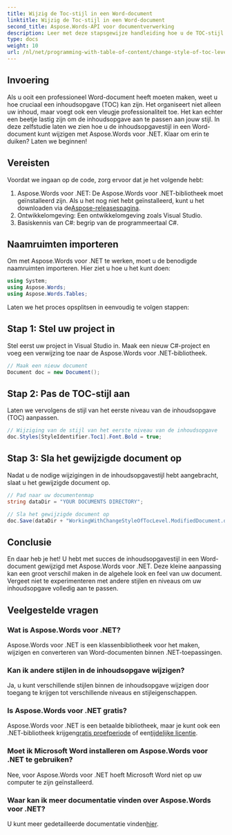 ```yaml
---
title: Wijzig de Toc-stijl in een Word-document
linktitle: Wijzig de Toc-stijl in een Word-document
second_title: Aspose.Words-API voor documentverwerking
description: Leer met deze stapsgewijze handleiding hoe u de TOC-stijl in Word-documenten kunt wijzigen met Aspose.Words voor .NET. Pas uw inhoudsopgave moeiteloos aan.
type: docs
weight: 10
url: /nl/net/programming-with-table-of-content/change-style-of-toc-level/
---
```

## Invoering

Als u ooit een professioneel Word-document heeft moeten maken, weet u hoe cruciaal een inhoudsopgave (TOC) kan zijn. Het organiseert niet alleen uw inhoud, maar voegt ook een vleugje professionaliteit toe. Het kan echter een beetje lastig zijn om de inhoudsopgave aan te passen aan jouw stijl. In deze zelfstudie laten we zien hoe u de inhoudsopgavestijl in een Word-document kunt wijzigen met Aspose.Words voor .NET. Klaar om erin te duiken? Laten we beginnen!

## Vereisten

Voordat we ingaan op de code, zorg ervoor dat je het volgende hebt:

1.  Aspose.Words voor .NET: De Aspose.Words voor .NET-bibliotheek moet geïnstalleerd zijn. Als u het nog niet hebt geïnstalleerd, kunt u het downloaden via de[Aspose-releasespagina](https://releases.aspose.com/words/net/).
2. Ontwikkelomgeving: Een ontwikkelomgeving zoals Visual Studio.
3. Basiskennis van C#: begrip van de programmeertaal C#.

## Naamruimten importeren

Om met Aspose.Words voor .NET te werken, moet u de benodigde naamruimten importeren. Hier ziet u hoe u het kunt doen:

```csharp
using System;
using Aspose.Words;
using Aspose.Words.Tables;
```

Laten we het proces opsplitsen in eenvoudig te volgen stappen:

## Stap 1: Stel uw project in

Stel eerst uw project in Visual Studio in. Maak een nieuw C#-project en voeg een verwijzing toe naar de Aspose.Words voor .NET-bibliotheek.

```csharp
// Maak een nieuw document
Document doc = new Document();
```

## Stap 2: Pas de TOC-stijl aan

Laten we vervolgens de stijl van het eerste niveau van de inhoudsopgave (TOC) aanpassen.

```csharp
// Wijziging van de stijl van het eerste niveau van de inhoudsopgave
doc.Styles[StyleIdentifier.Toc1].Font.Bold = true;
```

## Stap 3: Sla het gewijzigde document op

Nadat u de nodige wijzigingen in de inhoudsopgavestijl hebt aangebracht, slaat u het gewijzigde document op.

```csharp
// Pad naar uw documentenmap
string dataDir = "YOUR DOCUMENTS DIRECTORY";

// Sla het gewijzigde document op
doc.Save(dataDir + "WorkingWithChangeStyleOfTocLevel.ModifiedDocument.docx");
```

## Conclusie

En daar heb je het! U hebt met succes de inhoudsopgavestijl in een Word-document gewijzigd met Aspose.Words voor .NET. Deze kleine aanpassing kan een groot verschil maken in de algehele look en feel van uw document. Vergeet niet te experimenteren met andere stijlen en niveaus om uw inhoudsopgave volledig aan te passen.

## Veelgestelde vragen

### Wat is Aspose.Words voor .NET?
Aspose.Words voor .NET is een klassenbibliotheek voor het maken, wijzigen en converteren van Word-documenten binnen .NET-toepassingen.

### Kan ik andere stijlen in de inhoudsopgave wijzigen?
Ja, u kunt verschillende stijlen binnen de inhoudsopgave wijzigen door toegang te krijgen tot verschillende niveaus en stijleigenschappen.

### Is Aspose.Words voor .NET gratis?
 Aspose.Words voor .NET is een betaalde bibliotheek, maar je kunt ook een .NET-bibliotheek krijgen[gratis proefperiode](https://releases.aspose.com/) of een[tijdelijke licentie](https://purchase.aspose.com/temporary-license/).

### Moet ik Microsoft Word installeren om Aspose.Words voor .NET te gebruiken?
Nee, voor Aspose.Words voor .NET hoeft Microsoft Word niet op uw computer te zijn geïnstalleerd.

### Waar kan ik meer documentatie vinden over Aspose.Words voor .NET?
 U kunt meer gedetailleerde documentatie vinden[hier](https://reference.aspose.com/words/net/).